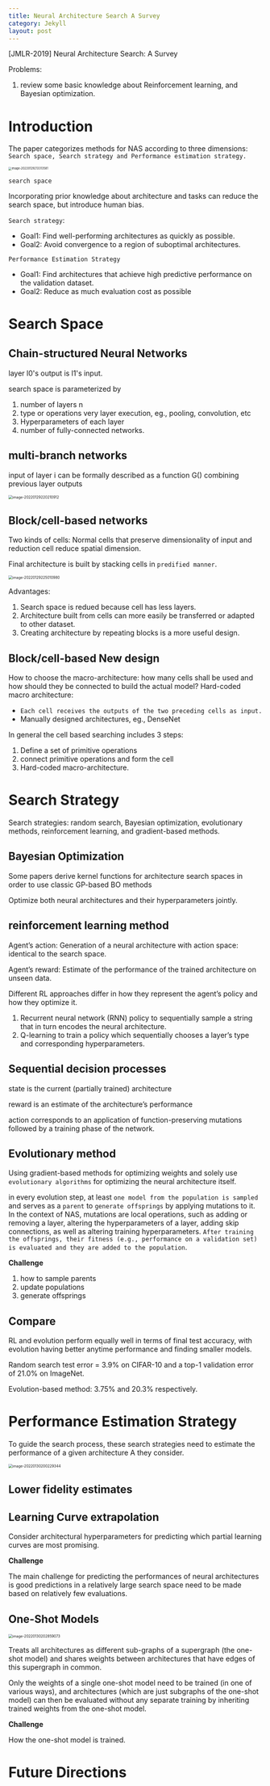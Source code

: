 ```yaml
---
title: Neural Architecture Search A Survey
category: Jekyll
layout: post
---
```


[JMLR-2019] Neural Architecture Search: A Survey

Problems:

1. review some basic knowledge about Reinforcement learning, and Bayesian optimization.

# Introduction

The paper categorizes methods for NAS according to three dimensions: `Search space, Search strategy and Performance estimation strategy.`

<img src="imgs/image-20220129213313581.png" alt="image-20220129213313581" style="zoom:40%;" />

`search space`

Incorporating prior knowledge about architecture and tasks can reduce the search space, but introduce human bias. 

`Search strategy`:

- Goal1: Find well-performing architectures as quickly as possible.
- Goal2: Avoid convergence to a region of suboptimal architectures.

`Performance Estimation Strategy`

- Goal1: Find architectures that achieve high predictive performance on the validation dataset.
- Goal2: Reduce as much evaluation cost as possible

# Search Space

## Chain-structured Neural Networks

layer l0's output is l1's input.

search space is parameterized by 

1. number of layers n
2. type or operations very layer execution, eg., pooling, convolution, etc
3. Hyperparameters of each layer
4. number of fully-connected networks. 

## multi-branch networks

input of layer i can be formally described as a function G() combining previous layer outputs

<img src="imgs/image-20220129220210912.png" alt="image-20220129220210912" style="zoom:50%;" />

## Block/cell-based networks

Two kinds of cells: Normal cells that preserve dimensionality of input and reduction cell reduce spatial dimension.

Final architecture is built by stacking cells in `predified manner`.

<img src="imgs/image-20220129225010980.png" alt="image-20220129225010980" style="zoom:50%;" />

Advantages:

1. Search space is redued because cell has less layers.
2. Architecture built from cells can more easily be transferred or adapted to other dataset. 
3. Creating architecture by repeating blocks is a more useful design. 

## Block/cell-based New design

How to choose the macro-architecture: how many cells shall be used and how should they be connected to build the actual model? Hard-coded macro architecture:

- `Each cell receives the outputs of the two preceding cells as input.`
- Manually designed architectures, eg., DenseNet

In general the cell based searching includes 3 steps:

1. Define a set of primitive operations
2. connect primitive operations and form the cell
3. Hard-coded macro-architecture. 

# Search Strategy

Search strategies: random search, Bayesian optimization, evolutionary methods, reinforcement learning, and gradient-based methods.

## Bayesian Optimization

Some papers derive kernel functions for architecture search spaces in order to use classic GP-based BO methods 

Optimize both neural architectures and their hyperparameters jointly.

## 

## reinforcement learning method

Agent’s action: Generation of a neural architecture with action space: identical to the search space.

Agent’s reward: Estimate of the performance of the trained architecture on unseen data.

Different RL approaches differ in how they represent the agent’s policy and how they optimize it.

1. Recurrent neural network (RNN) policy to sequentially sample a string that in turn encodes the neural architecture.
2. Q-learning to train a policy which sequentially chooses a layer’s type and corresponding hyperparameters.

## Sequential decision processes

state is the current (partially trained) architecture

reward is an estimate of the architecture’s performance

action corresponds to an application of function-preserving mutations followed by a training phase of the network.

## Evolutionary method

Using gradient-based methods for optimizing weights and solely use `evolutionary algorithms` for optimizing the neural architecture itself.

in every evolution step, at least `one model from the population is sampled` and serves as a `parent` to `generate offsprings` by applying mutations to it. In the context of NAS, mutations are local operations, such as adding or removing a layer, altering the hyperparameters of a layer, adding skip connections, as well as altering training hyperparameters. `After training the offsprings, their fitness (e.g., performance on a validation set) is evaluated and they are added to the population`.

**Challenge**

1. how to sample parents
2. update populations
3. generate offsprings

## Compare

RL and evolution perform equally well in terms of final test accuracy, with evolution having better anytime performance and finding smaller models. 

Random search test error = 3.9% on CIFAR-10 and a top-1 validation error of 21.0% on ImageNet.

Evolution-based method: 3.75% and 20.3% respectively.

# Performance Estimation Strategy

To guide the search process, these search strategies need to estimate the performance of a given architecture A they consider.

<img src="imgs/image-20220130200229344.png" alt="image-20220130200229344" style="zoom:50%;" />

## Lower fidelity estimates



## Learning Curve extrapolation

Consider architectural hyperparameters for predicting which partial learning curves are most promising.

**Challenge**

The main challenge for predicting the performances of neural architectures is good predictions in a relatively large search space need to be made based on relatively few evaluations.

## One-Shot Models

<img src="imgs/image-20220130202859073.png" alt="image-20220130202859073" style="zoom:50%;" />

Treats all architectures as different sub-graphs of a supergraph (the one-shot model) and shares weights between architectures that have edges of this supergraph in common.

Only the weights of a single one-shot model need to be trained (in one of various ways), and architectures (which are just subgraphs of the one-shot model) can then be evaluated without any separate training by inheriting trained weights from the one-shot model.

**Challenge**

How the one-shot model is trained.





# Future Directions



